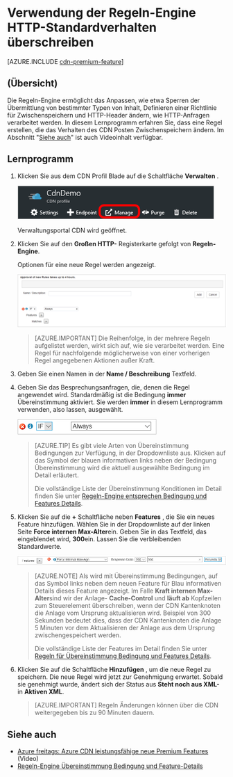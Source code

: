 <properties
    pageTitle="Überschreiben HTTP Standardverhaltens in Azure CDN mit der Regeln-Engine | Microsoft Azure"
    description="Die Regeln-Engine ermöglicht das Anpassen, wie HTTP-Anfragen von Azure CDN, behandelt werden sollen, wie etwa Sperren der Übermittlung von bestimmter Typen von Inhalt, Definieren einer Richtlinie für Zwischenspeichern und HTTP-Header ändern."
    services="cdn"
    documentationCenter=""
    authors="camsoper"
    manager="erikre"
    editor=""/>

<tags
    ms.service="cdn"
    ms.workload="tbd"
    ms.tgt_pltfrm="na"
    ms.devlang="na"
    ms.topic="article"
    ms.date="07/28/2016"
    ms.author="casoper"/>

# <a name="override-default-http-behavior-using-the-rules-engine"></a>Verwendung der Regeln-Engine HTTP-Standardverhalten überschreiben

[AZURE.INCLUDE [cdn-premium-feature](../../includes/cdn-premium-feature.md)]

## <a name="overview"></a>(Übersicht)

Die Regeln-Engine ermöglicht das Anpassen, wie etwa Sperren der Übermittlung von bestimmter Typen von Inhalt, Definieren einer Richtlinie für Zwischenspeichern und HTTP-Header ändern, wie HTTP-Anfragen verarbeitet werden.  In diesem Lernprogramm erfahren Sie, dass eine Regel erstellen, die das Verhalten des CDN Posten Zwischenspeichern ändern.  Im Abschnitt "[Siehe auch](#see-also)" ist auch Videoinhalt verfügbar.

## <a name="tutorial"></a>Lernprogramm

1. Klicken Sie aus dem CDN Profil Blade auf die Schaltfläche **Verwalten** .

    ![Schaltfläche zum Verwalten von CDN Profil blade](./media/cdn-rules-engine/cdn-manage-btn.png)

    Verwaltungsportal CDN wird geöffnet.

2. Klicken Sie auf den **Großen HTTP-** Registerkarte gefolgt von **Regeln-Engine**.

    Optionen für eine neue Regel werden angezeigt.

    ![Neue Regeloptionen CDN](./media/cdn-rules-engine/cdn-new-rule.png)

    >[AZURE.IMPORTANT] Die Reihenfolge, in der mehrere Regeln aufgelistet werden, wirkt sich auf, wie sie verarbeitet werden. Eine Regel für nachfolgende möglicherweise von einer vorherigen Regel angegebenen Aktionen außer Kraft.
    
3. Geben Sie einen Namen in der **Name / Beschreibung** Textfeld.

4. Geben Sie das Besprechungsanfragen, die, denen die Regel angewendet wird.  Standardmäßig ist die Bedingung **immer** Übereinstimmung aktiviert.  Sie werden **immer** in diesem Lernprogramm verwenden, also lassen, ausgewählt.

    ![CDN Übereinstimmung Bedingung](./media/cdn-rules-engine/cdn-request-type.png)

    >[AZURE.TIP] Es gibt viele Arten von Übereinstimmung Bedingungen zur Verfügung, in der Dropdownliste aus.  Klicken auf das Symbol der blauen informativen links neben der Bedingung Übereinstimmung wird die aktuell ausgewählte Bedingung im Detail erläutert.
    >
    >Die vollständige Liste der Übereinstimmung Konditionen im Detail finden Sie unter [Regeln-Engine entsprechen Bedingung und Features Details](https://msdn.microsoft.com/library/mt757336.aspx#Anchor_0).

5.  Klicken Sie auf die **+** Schaltfläche neben **Features** , die Sie ein neues Feature hinzufügen.  Wählen Sie in der Dropdownliste auf der linken Seite **Force internen Max-Alter**ein.  Geben Sie in das Textfeld, das eingeblendet wird, **300**ein.  Lassen Sie die verbleibenden Standardwerte.

    ![CDN-feature](./media/cdn-rules-engine/cdn-new-feature.png)

    >[AZURE.NOTE] Als wird mit Übereinstimmung Bedingungen, auf das Symbol links neben dem neuen Feature für Blau informativen Details dieses Feature angezeigt.  Im Falle **Kraft internen Max-Alter**sind wir der Anlage- **Cache-Control** und **läuft ab** Kopfzeilen zum Steuerelement überschreiben, wenn der CDN Kantenknoten die Anlage vom Ursprung aktualisieren wird.  Beispiel von 300 Sekunden bedeutet dies, dass der CDN Kantenknoten die Anlage 5 Minuten vor dem Aktualisieren der Anlage aus dem Ursprung zwischengespeichert werden.
    >
    >Die vollständige Liste der Features im Detail finden Sie unter [Regeln für Übereinstimmung Bedingung und Features Details](https://msdn.microsoft.com/library/mt757336.aspx#Anchor_1).

6.  Klicken Sie auf die Schaltfläche **Hinzufügen** , um die neue Regel zu speichern.  Die neue Regel wird jetzt zur Genehmigung erwartet. Sobald sie genehmigt wurde, ändert sich der Status aus **Steht noch aus XML-** in **Aktiven XML**.

    >[AZURE.IMPORTANT] Regeln Änderungen können über die CDN weitergegeben bis zu 90 Minuten dauern.

## <a name="see-also"></a>Siehe auch
* [Azure freitags: Azure CDN leistungsfähige neue Premium Features](https://azure.microsoft.com/documentation/videos/azure-cdns-powerful-new-premium-features/) (Video)
* [Regeln-Engine Übereinstimmung Bedingung und Feature-Details](https://msdn.microsoft.com/library/mt757336.aspx)
